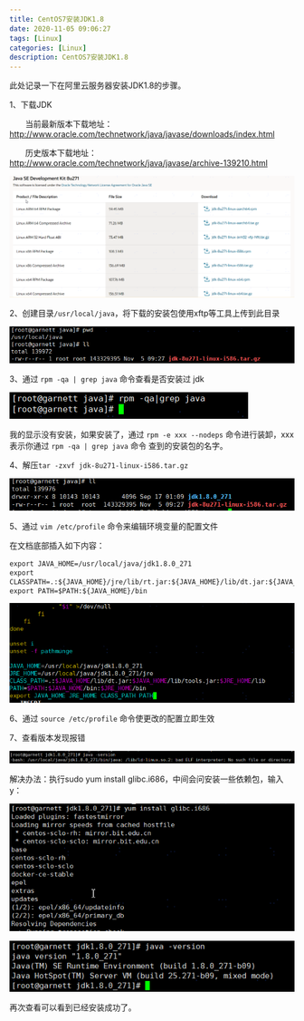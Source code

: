```yaml
---
title: CentOS7安装JDK1.8
date: 2020-11-05 09:06:27
tags: [Linux]
categories: [Linux]
description: CentOS7安装JDK1.8
---
```


此处记录一下在阿里云服务器安装JDK1.8的步骤。

1、下载JDK

　　当前最新版本下载地址：http://www.oracle.com/technetwork/java/javase/downloads/index.html

　　历史版本下载地址：　　http://www.oracle.com/technetwork/java/javase/archive-139210.html  

![image-20201105091118797](../images/centos7-jdk/image-20201105091118797.png)

2、创建目录`/usr/local/java`，将下载的安装包使用xftp等工具上传到此目录

![image-20201105104107231](../images/centos7-jdk/image-20201105104107231.png)

3、通过 `rpm -qa | grep java` 命令查看是否安装过 jdk

![image-20201105091820996](../images/centos7-jdk/image-20201105091820996.png)

我的显示没有安装，如果安装了，通过 `rpm -e xxx --nodeps` 命令进行装卸，xxx表示你通过 `rpm -qa | grep java` 命令 查到的安装包的名字。

4、解压`tar -zxvf jdk-8u271-linux-i586.tar.gz`

![image-20201105104250856](../images/centos7-jdk/image-20201105104250856.png)

5、通过 `vim /etc/profile` 命令来编辑环境变量的配置文件

在文档底部插入如下内容：

```
export JAVA_HOME=/usr/local/java/jdk1.8.0_271
export CLASSPATH=.:${JAVA_HOME}/jre/lib/rt.jar:${JAVA_HOME}/lib/dt.jar:${JAVA_HOME}/lib/tools.jar
export PATH=$PATH:${JAVA_HOME}/bin
```

![image-20201105111852140](../images/centos7-jdk/image-20201105111852140.png)

6、通过 `source /etc/profile` 命令使更改的配置立即生效

7、查看版本发现报错

![image-20201105114302642](../images/centos7-jdk/image-20201105114302642.png)

解决办法：执行sudo yum install glibc.i686，中间会问安装一些依赖包，输入y：

![image-20201105114422846](../images/centos7-jdk/image-20201105114422846.png)

![image-20201105114439941](../images/centos7-jdk/image-20201105114439941.png)

再次查看可以看到已经安装成功了。